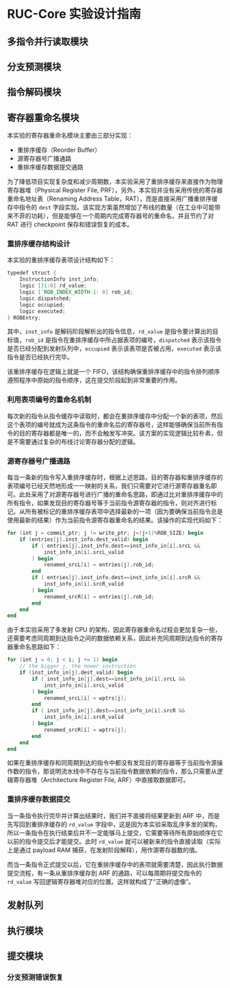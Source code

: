 # RUC-Core 实验设计指南

## 多指令并行读取模块

## 分支预测模块

## 指令解码模块

## 寄存器重命名模块

本实验的寄存器重命名模块主要由三部分实现：

- 重排序缓存（Reorder Buffer）
- 源寄存器号广播通路
- 重排序缓存数据提交通路

为了降低项目实现复杂度和减少周期数，本实验采用了重排序缓存来直接作为物理寄存器堆（Physical Register File, PRF），另外，本实验并没有采用传统的寄存器重命名地址表（Renaming Address Table，RAT），而是直接采用广播重排序缓存中指令的 `dest` 字段实现。该实现方案虽然增加了布线的数量（在工业中可能带来不菲的功耗），但是能够在一个周期内完成寄存器号的重命名，并且节约了对 RAT 进行 checkpoint 保存和错误恢复的成本。

### 重排序缓存结构设计

本实验的重排序缓存表项设计结构如下：

```verilog
typedef struct {
    InstructionInfo inst_info;
    logic [31:0] rd_value;
    logic [`ROB_INDEX_WIDTH-1: 0] rob_id;
    logic dispatched;
    logic occupied;
    logic executed;
} ROBEntry;
```

其中，`inst_info` 是解码阶段解析出的指令信息，`rd_value` 是指令要计算出的目标值，`rob_id` 是指令在重排序缓存中所占据表项的编号，`dispatched` 表示该指令是否已经分配到发射队列中，`occupied` 表示该表项是否被占用，`executed` 表示该指令是否已经执行完毕。

该重排序缓存在逻辑上就是一个 FIFO，该结构确保重排序缓存中的指令排列顺序遵照程序中原始的指令顺序，这在提交阶段起到非常重要的作用。

### 利用表项编号的重命名机制

每次新的指令从指令缓存中读取时，都会在重排序缓存中分配一个新的表项，然后这个表项的编号就成为这条指令的重命名后的寄存器号，这样能够确保当前所有指令的目的寄存器都是唯一的，而不会触发写冲突。该方案的实现逻辑比较朴素，但是不需要通过复杂的布线讨论寄存器分配的逻辑。

### 源寄存器号广播通路

每当一条新的指令写入重排序缓存时，根据上述思路，目的寄存器和重排序缓存的表项编号已经天然地形成一一映射的关系，我们只需要对它进行源寄存器重名即可。此处采用了对源寄存器号进行广播的重命名思路，即通过比对重排序缓存中的所有指令，如果发现目的寄存器号等于当前指令源寄存器的指令，则对齐进行标记。从所有被标记的重排序缓存表项中选择最新的一项（因为要确保当前指令总是使用最新的结果）作为当前指令源寄存器重命名的结果。该操作的实现代码如下：

```verilog 
for (int j = commit_ptr; j != write_ptr; j=(j+1)%ROB_SIZE) begin 
    if (entries[j].inst_info.dest_valid) begin 
        if ( entries[j].inst_info.dest==inst_info_in[i].srcL &&
            inst_info_in[i].srcL_valid
        ) begin 
            renamed_srcL[i] = entries[j].rob_id;
        end 
        if ( entries[j].inst_info.dest==inst_info_in[i].srcR &&
            inst_info_in[i].srcR_valid
        ) begin 
            renamed_srcR[i] = entries[j].rob_id;
        end 
    end    
end   
```

由于本实验采用了多发射 CPU 的架构，因此寄存器重命名过程会更加复杂一些，还需要考虑同周期到达指令之间的数据依赖关系，因此补充同周期到达指令的寄存器重命名思路如下：

```verilog 
for (int j = 0; j < i; j += 1) begin 
    // the bigger j, the newer instruction
    if (inst_info_in[j].dest_valid) begin 
        if ( inst_info_in[j].dest==inst_info_in[i].srcL &&
            inst_info_in[i].srcL_valid
        ) begin 
            renamed_srcL[i] = wptrs[j];
        end 
        if ( inst_info_in[j].dest==inst_info_in[i].srcR &&
            inst_info_in[i].srcR_valid
        ) begin 
            renamed_srcR[i] = wptrs[j];
        end
    end  
end
```

如果在重排序缓存和同周期到达的指令中都没有发现目的寄存器等于当前指令源操作数的指令，那说明流水线中不存在与当前指令数据依赖的指令，那么只需要从逻辑寄存器堆（Architecture Register File, ARF）中直接取数据即可。

### 重排序缓存数据提交

当一条指令执行完毕并计算出结果时，我们并不直接将结果更新到 ARF 中，而是先写回到重排序缓存的 `rd_value` 字段中，这是因为本实验采取乱序多发的架构，所以一条指令在执行结束后并不一定能够马上提交，它需要等待所有原始顺序在它以前的指令提交后才能提交。此时 `rd_value` 就可以被新来的指令直接读取（实际上是通过 payload RAM 捕获，在发射阶段解释），用作源寄存器数的值。

而当一条指令正式提交以后，它在重排序缓存中的表项就需要清楚，因此执行数据提交流程，有一条从重排序缓存到 ARF 的通路，可以每周期将提交指令的 `rd_value` 写回逻辑寄存器堆对应的位置。这样就构成了“正确的虚像”。

## 发射队列

## 执行模块


## 提交模块

### 分支预测错误恢复

### 
